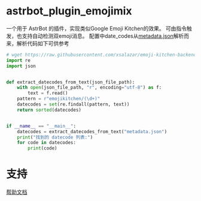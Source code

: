 # astrbot_plugin_emojimix

一个用于 AstrBot 的插件，实现类似Google Emoji Kitchen的效果。
可由指令触发，也支持自动检测双emoji消息。
配置中date_codes从[metadata.json](https://raw.githubusercontent.com/xsalazar/emoji-kitchen-backend/main/app/metadata.json)解析而来，解析代码如下可供参考
```python
# wget https://raw.githubusercontent.com/xsalazar/emoji-kitchen-backend/main/app/metadata.json -O metadata.json
import re
import json


def extract_datecodes_from_text(json_file_path):
    with open(json_file_path, "r", encoding="utf-8") as f:
        text = f.read()
    pattern = r"emojikitchen/(\d+)"
    datecodes = set(re.findall(pattern, text))
    return sorted(datecodes)


if __name__ == "__main__":
    datecodes = extract_datecodes_from_text("metadata.json")
    print("找到的 datecode 列表:")
    for code in datecodes:
        print(code)
```

# 支持

[帮助文档](https://astrbot.app)
